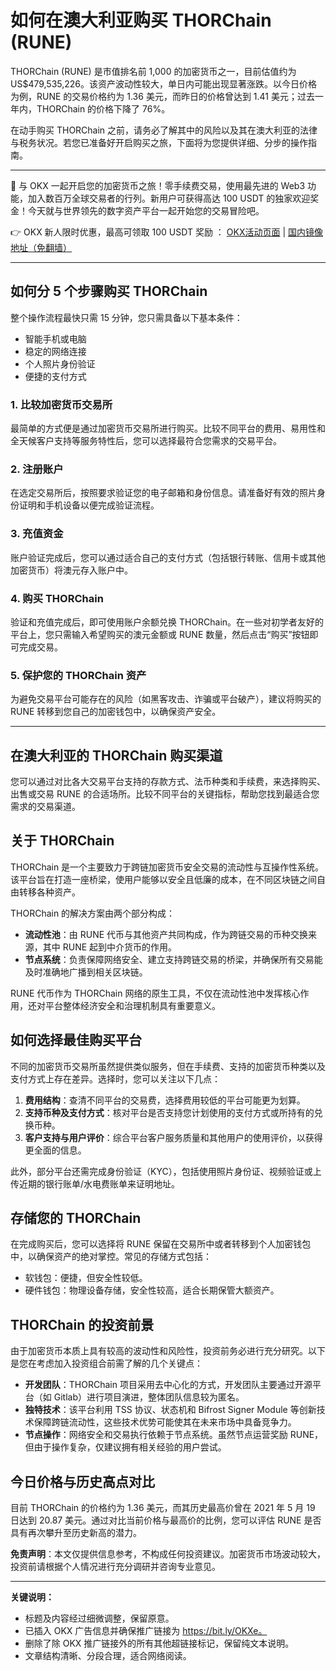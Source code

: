 # 如何在澳大利亚购买 THORChain (RUNE)

THORChain (RUNE) 是市值排名前 1,000 的加密货币之一，目前估值约为 US$479,535,226。该资产波动性较大，单日内可能出现显著涨跌。以今日价格为例，RUNE 的交易价格约为 1.36 美元，而昨日的价格曾达到 1.41 美元；过去一年内，THORChain 的价格下降了 76%。

在动手购买 THORChain 之前，请务必了解其中的风险以及其在澳大利亚的法律与税务状况。若您已准备好开启购买之旅，下面将为您提供详细、分步的操作指南。

---

🚀 与 OKX 一起开启您的加密货币之旅！零手续费交易，使用最先进的 Web3 功能，加入数百万全球交易者的行列。新用户可获得高达 100 USDT 的独家欢迎奖金！今天就与世界领先的数字资产平台一起开始您的交易冒险吧。

👉 OKX 新人限时优惠，最高可领取 100 USDT 奖励 ： [OKX活动页面](https://bit.ly/OKXe) | [国内镜像地址（免翻墙）](https://bit.ly/okX)

---

## 如何分 5 个步骤购买 THORChain

整个操作流程最快只需 15 分钟，您只需具备以下基本条件：

- 智能手机或电脑
- 稳定的网络连接
- 个人照片身份验证
- 便捷的支付方式

### 1. 比较加密货币交易所

最简单的方式便是通过加密货币交易所进行购买。比较不同平台的费用、易用性和全天候客户支持等服务特性后，您可以选择最符合您需求的交易平台。

### 2. 注册账户

在选定交易所后，按照要求验证您的电子邮箱和身份信息。请准备好有效的照片身份证明和手机设备以便完成验证流程。

### 3. 充值资金

账户验证完成后，您可以通过适合自己的支付方式（包括银行转账、信用卡或其他加密货币）将澳元存入账户中。

### 4. 购买 THORChain

验证和充值完成后，即可使用账户余额兑换 THORChain。在一些对初学者友好的平台上，您只需输入希望购买的澳元金额或 RUNE 数量，然后点击“购买”按钮即可完成交易。

### 5. 保护您的 THORChain 资产

为避免交易平台可能存在的风险（如黑客攻击、诈骗或平台破产），建议将购买的 RUNE 转移到您自己的加密钱包中，以确保资产安全。

---

## 在澳大利亚的 THORChain 购买渠道

您可以通过对比各大交易平台支持的存款方式、法币种类和手续费，来选择购买、出售或交易 RUNE 的合适场所。比较不同平台的关键指标，帮助您找到最适合您需求的交易渠道。

## 关于 THORChain

THORChain 是一个主要致力于跨链加密货币安全交易的流动性与互操作性系统。该平台旨在打造一座桥梁，使用户能够以安全且低廉的成本，在不同区块链之间自由转移各种资产。

THORChain 的解决方案由两个部分构成：
- **流动性池**：由 RUNE 代币与其他资产共同构成，作为跨链交易的币种交换来源，其中 RUNE 起到中介货币的作用。
- **节点系统**：负责保障网络安全、建立支持跨链交易的桥梁，并确保所有交易能及时准确地广播到相关区块链。

RUNE 代币作为 THORChain 网络的原生工具，不仅在流动性池中发挥核心作用，还对平台整体经济安全和治理机制具有重要意义。

## 如何选择最佳购买平台

不同的加密货币交易所虽然提供类似服务，但在手续费、支持的加密货币种类以及支付方式上存在差异。选择时，您可以关注以下几点：

1. **费用结构**：查清不同平台的交易费，选择费用较低的平台可能更为划算。
2. **支持币种及支付方式**：核对平台是否支持您计划使用的支付方式或所持有的兑换币种。
3. **客户支持与用户评价**：综合平台客户服务质量和其他用户的使用评价，以获得更全面的信息。

此外，部分平台还需完成身份验证（KYC），包括使用照片身份证、视频验证或上传近期的银行账单/水电费账单来证明地址。

## 存储您的 THORChain

在完成购买后，您可以选择将 RUNE 保留在交易所中或者转移到个人加密钱包中，以确保资产的绝对掌控。常见的存储方式包括：
- 软钱包：便捷，但安全性较低。
- 硬件钱包：物理设备存储，安全性较高，适合长期保管大额资产。

## THORChain 的投资前景

由于加密货币本质上具有较高的波动性和风险性，投资前务必进行充分研究。以下是您在考虑加入投资组合前需了解的几个关键点：

- **开发团队**：THORChain 项目采用去中心化的方式，开发团队主要通过开源平台（如 Gitlab）进行项目演进，整体团队信息较为匿名。
- **独特技术**：该平台利用 TSS 协议、状态机和 Bifrost Signer Module 等创新技术保障跨链流动性，这些技术优势可能使其在未来市场中具备竞争力。
- **节点操作**：网络安全和交易执行依赖于节点系统。虽然节点运营奖励 RUNE，但由于操作复杂，仅建议拥有相关经验的用户尝试。

## 今日价格与历史高点对比

目前 THORChain 的价格约为 1.36 美元，而其历史最高价曾在 2021 年 5 月 19 日达到 20.87 美元。通过对比当前价格与最高价的比例，您可以评估 RUNE 是否具有再次攀升至历史新高的潜力。

**免责声明**：本文仅提供信息参考，不构成任何投资建议。加密货币市场波动较大，投资前请根据个人情况进行充分调研并咨询专业意见。


---

**关键说明：**

- 标题及内容经过细微调整，保留原意。
- 已插入 OKX 广告信息并确保推广链接为 https://bit.ly/OKXe。
- 删除了除 OKX 推广链接外的所有其他超链接标记，保留纯文本说明。
- 文章结构清晰、分段合理，适合网络阅读。